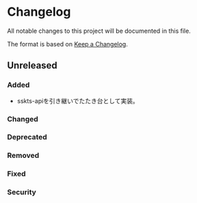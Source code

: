 # Changelog

All notable changes to this project will be documented in this file.

The format is based on [Keep a Changelog](http://keepachangelog.com/).

## Unreleased

### Added

- sskts-apiを引き継いでたたき台として実装。

### Changed

### Deprecated

### Removed

### Fixed

### Security
